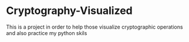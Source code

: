 # Cryptography-Visualized
This is a project in order to help those visualize cryptographic operations and also practice my python skils

